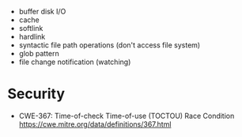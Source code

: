 - buffer disk I/O
- cache
- softlink
- hardlink
- syntactic file path operations (don't access file system)
- glob pattern
- file change notification (watching)


# Security
- CWE-367: Time-of-check Time-of-use (TOCTOU) Race Condition https://cwe.mitre.org/data/definitions/367.html
